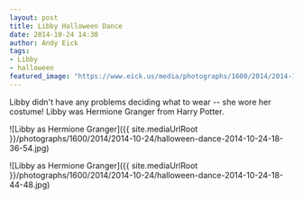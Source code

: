 ```yaml
---
layout: post
title: Libby Halloween Dance
date: 2014-10-24 14:30
author: Andy Eick
tags: 
- Libby
- halloween
featured_image: "https://www.eick.us/media/photographs/1600/2014/2014-10-24/halloween-dance-2014-10-24-18-36-54.jpg"
---
```

Libby didn't have any problems deciding what to wear -- she wore her costume! Libby was Hermione Granger from Harry Potter.

![Libby as Hermione Granger]({{ site.mediaUrlRoot }}/photographs/1600/2014/2014-10-24/halloween-dance-2014-10-24-18-36-54.jpg)

![Libby as Hermione Granger]({{ site.mediaUrlRoot }}/photographs/1600/2014/2014-10-24/halloween-dance-2014-10-24-18-44-48.jpg)
